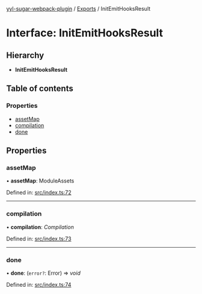 [yyl-sugar-webpack-plugin](../README.md) / [Exports](../modules.md) / InitEmitHooksResult

# Interface: InitEmitHooksResult

## Hierarchy

* **InitEmitHooksResult**

## Table of contents

### Properties

- [assetMap](initemithooksresult.md#assetmap)
- [compilation](initemithooksresult.md#compilation)
- [done](initemithooksresult.md#done)

## Properties

### assetMap

• **assetMap**: ModuleAssets

Defined in: [src/index.ts:72](https://github.com/jackness1208/yyl-sugar-webpack-plugin/blob/0ff4c17/src/index.ts#L72)

___

### compilation

• **compilation**: *Compilation*

Defined in: [src/index.ts:73](https://github.com/jackness1208/yyl-sugar-webpack-plugin/blob/0ff4c17/src/index.ts#L73)

___

### done

• **done**: (`error?`: Error) => *void*

Defined in: [src/index.ts:74](https://github.com/jackness1208/yyl-sugar-webpack-plugin/blob/0ff4c17/src/index.ts#L74)
